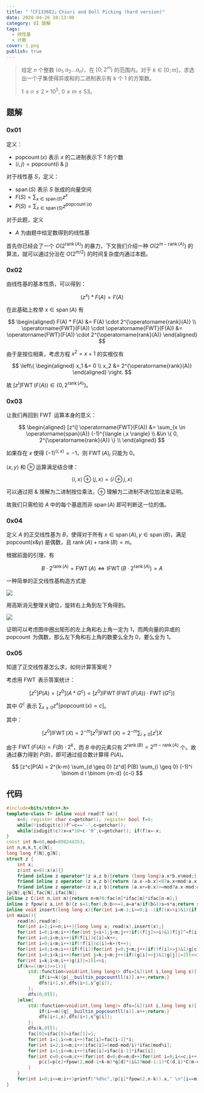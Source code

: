 ```yaml
---
title: "「CF1336E2」Chiori and Doll Picking (hard version)"
date: 2020-04-26 10:13:00
category: OI 题解
tags:
  - 线性基
  - 计数
cover: 1.png
publish: true
---
```


> 给定 $n$ 个整数 $\langle a_1, a_2 ... a_n \rangle$，在 $[0; 2^m)$ 的范围内。对于 $k \in [0; m]$，求选出一个子集使得异或和的二进制表示有 $k$ 个 $1$ 的方案数。
> 
> $1 \leq n \leq 2 \times 10^5,\ 0 \leq m \leq 53$。

<!-- more -->

## 题解

### 0x01

定义：

- $\operatorname{popcount}(x)$ 表示 $x$ 的二进制表示下 $1$ 的个数
- $\langle i, j \rangle = \operatorname{popcount(i\ \&\ j)}$

对于线性基 $S$，定义：

- $\operatorname{span}(S)$ 表示 $S$ 张成的向量空间
- $F(S) = \sum_{x \in \operatorname{span}(S)} z^x$
- $P(S) = \sum_{x \in \operatorname{span}(S)} z^{\operatorname{popcount}(x)}$

对于此题，定义

- $A$ 为由题中给定数得到的线性基

首先你已经会了一个 $O(2^{\operatorname{rank}(A)})$ 的暴力，下文我们介绍一种 $O(2^{m-\operatorname{rank}(A)})$ 的算法，就可以通过分治在 $O(2^{m/2})$ 的时间复杂度内通过本题。

### 0x02

由线性基的基本性质，可以得到：

$$
(z^x) * F(A) = F(A)
$$

在此基础上枚举 $x \in \operatorname{span}(A)$ 有

$$
\begin{aligned}
	F(A) * F(A) &= F(A) \cdot 2^{\operatorname{rank}(A)} \\
	\operatorname{FWT}(F(A)) \cdot \operatorname{FWT}(F(A)) &= \operatorname{FWT}(F(A)) \cdot 2^{\operatorname{rank}(A)}
\end{aligned}
$$

由于是按位相乘，考虑方程 $x^2=x+1$ 的实根仅有

$$
\left\{ \begin{aligned} x_1 &= 0 \\ x_2 &= 2^{\operatorname{rank}(A)} \end{aligned} \right.
$$

故 $[z^i] \operatorname{FWT}(F(A))  \in \{0, 2^{\operatorname{rank}(A)}\}$。

### 0x03

让我们再回到 $\operatorname{FWT}$ 运算本身的意义：

$$
\begin{aligned}
[z^i] \operatorname{FWT}(F(A))
&= \sum_{x \in \operatorname{span}(A)} (-1)^{\langle i,x \rangle} \\
&\in \{ 0, 2^{\operatorname{rank}(A)} \} \\
\end{aligned}
$$

如果存在 $x$ 使得 $(-1)^{\langle i,x \rangle} = -1$，则 $\operatorname{FWT}(A)_i$ 只能为 $0$。

$\langle x,y \rangle$ 和 $\oplus$ 运算满足结合律：

$$
\langle i,x \rangle \oplus \langle j,x \rangle = \langle i \oplus j, x \rangle
$$

可以通过把 $\&$ 理解为二进制按位乘法，$\oplus$ 理解为二进制不进位加法来证明。

故我们只需检验 $A$ 中的每个基底而非 $\operatorname{span}(A)$ 即可判断这一位的值。

### 0x04

定义 $A$ 的正交线性基为 $B$，使得对于所有 $x \in \operatorname{span}(A), y \in \operatorname{span}(B)$，满足 $\operatorname{popcount(x \& y)}$ 是偶数，且 $\operatorname{rank}(A) + \operatorname{rank}(B) = m$。

根据前面的引理，有

$$
B \cdot 2^{\operatorname{rank}(A)} = \operatorname{FWT} (A) \Leftrightarrow \operatorname{IFWT}(B \cdot 2^{\operatorname{rank}(A)}) = A
$$

一种简单的正交线性基构造方式是

<img src="https://i.loli.net/2020/04/26/wKc3le9s8vBzQYr.png" style="margin: auto;" />

用高斯消元整理关键位，旋转右上角到左下角得到。

<img src="https://i.loli.net/2020/04/26/QckSaT4BjewVXNE.png" style="margin: auto;" />

证明可以考虑图中圈出矩形的左上角和右上角一定为 $1$，而两向量的异或的 $\operatorname{popcount}$ 为偶数，那么左下角和右上角的数要么全为 $0$，要么全为 $1$。

### 0x05

知道了正交线性基怎么求，如何计算答案呢？

考虑用 $\operatorname{FWT}$ 表示答案统计：

$$
[z^c]P(A) = [z^0] (A * G^c) = [z^0] \operatorname{IFWT}(\operatorname{FWT}(F(A)) \cdot \operatorname{FWT}(G^c))
$$

其中 $G^c$ 表示 $\sum_{x \geq 0} z^x [\operatorname{popcount}(x)=c]$。

其中：

$$
[z^0] \operatorname{IFWT}(X) = 2^{-m} [z^0] \operatorname{FWT}(X) = 2^{-m} \sum_{i \geq 0} [z^i] X
$$

由于 $\operatorname{FWT}(F(A)) = F(B) \cdot 2^k$，而 $B$ 中的元素只有 $2^{\operatorname{rank}(B)} = 2^{m - \operatorname{rank}(A)}$ 个。故通过暴力得到 $P(B)$，即可通过组合数计算得 $P(A)$。

$$
[z^c]P(A) = 2^{k-m} \sum_{d \geq 0} [z^d] P(B) \sum_{i \geq 0} (-1)^i \binom d i \binom {m-d} {c-i}
$$

## 代码

```cpp
#include<bits/stdc++.h>
template<class T> inline void read(T &x){
	x=0; register char c=getchar(); register bool f=0;
	while(!isdigit(c))f^=c=='-',c=getchar();
	while(isdigit(c))x=x*10+c-'0',c=getchar(); if(f)x=-x;
}
const int N=60,mod=998244353;
int n,m,k,t,c[N];
long long f[N],g[N];
struct z {
	int x;
	z(int x=0):x(x){}
	friend inline z operator*(z a,z b){return (long long)a.x*b.x%mod;}
	friend inline z operator-(z a,z b){return (a.x-=b.x)<0?a.x+mod:a.x;}
	friend inline z operator+(z a,z b){return (a.x+=b.x)>=mod?a.x-mod:a.x;}
}p[N],q[N],fac[N],ifac[N];
inline z C(int n,int m){return n<m?0:fac[n]*ifac[m]*ifac[n-m];}
inline z fpow(z a,int b){z s=1;for(;b;b>>=1,a=a*a)if(b&1)s=s*a;return s;}
inline void insert(long long x){for(int i=m-1;i>=0;i--)if((x>>i)&1){if(f[i])x^=f[i]; else {f[i]=x; return;}}}
int main(){
	read(n),read(m);
	for(int i=1;i<=n;i++){long long x; read(x),insert(x);}
	for(int i=0;i<m;i++)for(int j=i+1;j<m;j++)if((f[j]>>i)&1)f[j]^=f[i];
	for(int i=0;i<m;i++)if(f[i])c[i]=k++;
	for(int i=0;i<m;i++)if(!f[i])c[i]=k+(t++);
	for(int i=0;i<m;i++)if(f[i])for(int j=0;j<m;j++)if((f[i]>>j)&1)g[c[i]]|=1ll<<c[j];
	for(int i=0;i<k;i++)for(int j=k;j<m;j++)if((g[i]>>j)&1)g[j]|=1ll<<i;
	for(int i=k;i<m;i++)g[i]|=1ll<<i;
	if(k<=((m+1)>>1)){
		std::function<void(int,long long)> dfs=[&](int i,long long s){
			if(i>=k){p[__builtin_popcountll(s)].x++;return;}
			dfs(i+1,s),dfs(i+1,s^g[i]);
		};
		dfs(0,0ll);
	}else{
		std::function<void(int,long long)> dfs=[&](int i,long long s){
			if(i>=m){q[__builtin_popcountll(s)].x++;return;}
			dfs(i+1,s),dfs(i+1,s^g[i]);
		};
		dfs(k,0ll);
		fac[0]=ifac[0]=ifac[1]=1;
		for(int i=1;i<=m;i++)fac[i]=fac[i-1]*i;
		for(int i=2;i<=m;i++)ifac[i]=(mod-mod/i)*ifac[mod%i];
		for(int i=1;i<=m;i++)ifac[i]=ifac[i-1]*ifac[i];
		for(int c=0;c<=m;c++)for(int d=0;d<=m;d++)for(int i=0;i<=c;i++){
			p[c]=p[c]+fpow(2,mod-1+k-m)*q[d]*(i&1?mod-1:1)*C(d,i)*C(m-d,c-i);
		}
	}
	for(int i=0;i<=m;i++)printf("%d%c",(p[i]*fpow(2,n-k)).x," \n"[i==m]);
}
```